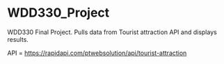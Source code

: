 # WDD330_Project
WDD330 Final Project. Pulls data from Tourist attraction API and displays results.

API = https://rapidapi.com/ptwebsolution/api/tourist-attraction